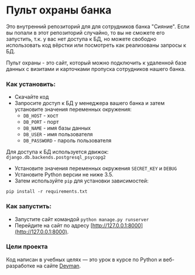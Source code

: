 # Пульт охраны банка

Это внутренний репозиторий для для сотрудников банка "Сияние". 
Если вы попали в этот репозиторий случайно, то вы не сможете его запустить, 
т.к. у вас нет доступа к БД, но можете свободно использовать код вёрстки или посмотреть как реализованы запросы к БД.

Пульт охраны - это сайт, который можно подключить к удаленной базе данных
с визитами и карточками пропуска сотрудников нашего банка.

### Как установить:

- Скачайте код
- Запросите доступ к БД у менеджера вашего банка и затем установите значения переменных окружения:
  - `DB_HOST` - хост
  - `DB_PORT` - порт
  - `DB_NAME` - имя базы данных
  - `DB_USER` - имя пользователя
  - `DB_PASSWORD` - пароль пользователя

Для доступа к БД используется движок: `django.db.backends.postgresql_psycopg2`
- Установите значения переменных окружения `SECRET_KEY` и `DEBUG`
- Установите Python версии не ниже 3.5. 
- Затем используйте `pip` для установки зависимостей:
```
pip install -r requirements.txt
```

### Как запустить:
- Запустите сайт командой `python manage.py runserver`
- Перейдите на сайт по адресу [http://127.0.0.1:8000](http://127.0.0.1:8000).


### Цели проекта

Код написан в учебных целях — это урок в курсе по Python и веб-разработке на сайте [Devman](https://dvmn.org).
